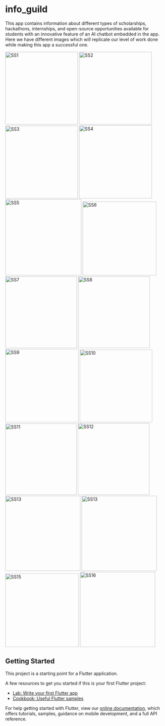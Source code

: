 # info_guild

This app contains information about different types of scholarships, hackathons, internships, and open-source opportunities available for students with an innovative feature of an AI chatbot embedded in the app.
Here we have different images which will replicate our level of work done while making this app a successful one.

<img width="230" alt="SS1" src="https://user-images.githubusercontent.com/112580594/217589005-61502967-e9e5-4462-bbdf-e0dfa9c10196.png">
<img width="230" alt="SS2" src="https://user-images.githubusercontent.com/112580594/217589126-c425f024-225a-42e9-b8b9-ab58e53be007.png">
<img width="230" alt="SS3" src="https://user-images.githubusercontent.com/112580594/217589173-ce0ab79a-9b56-42e3-869e-79a5f01aa293.png">
<img width="231" alt="SS4" src="https://user-images.githubusercontent.com/112580594/217589200-1c811c98-ca5e-4ff0-b193-49ad81d6e53e.png">
<img width="241" alt="SS5" src="https://user-images.githubusercontent.com/112580594/217589220-d6446e83-fba4-40da-be14-991be4a405a1.png">
<img width="234" alt="SS6" src="https://user-images.githubusercontent.com/112580594/217589281-34e049b0-fe7c-458b-9259-db8c01f54c05.png">
<img width="227" alt="SS7" src="https://user-images.githubusercontent.com/112580594/217589354-62f6190d-f26d-41bf-a725-77b1b877231d.png">
<img width="227" alt="SS8" src="https://user-images.githubusercontent.com/112580594/217589389-8d4a0446-51bc-4578-a7f6-90fb4d9e4473.png">
<img width="232" alt="SS9" src="https://user-images.githubusercontent.com/112580594/217589407-34e52630-1e95-4ab8-b7d4-03411b362be2.png">
<img width="230" alt="SS10" src="https://user-images.githubusercontent.com/112580594/217589439-8e072a24-a98d-4da9-89bf-401002c4f1ba.png">
<img width="226" alt="SS11" src="https://user-images.githubusercontent.com/112580594/217589466-d4326a37-ca27-4c5a-9434-11ccafd83b39.png">
<img width="227" alt="SS12" src="https://user-images.githubusercontent.com/112580594/217589519-42c6e4ea-eaf1-4e5f-8882-617586033897.png">
<img width="238" alt="SS13" src="https://user-images.githubusercontent.com/112580594/217589584-861c6450-0a9c-42b2-a4f6-f8c92e7e995b.png">
<img width="238" alt="SS13" src="https://user-images.githubusercontent.com/112580594/217589606-3dc9593d-43e5-4c4b-8e54-908ef207d4e0.png">
<img width="233" alt="SS15" src="https://user-images.githubusercontent.com/112580594/217589796-69415115-9346-4c3e-a013-fbb2860fef52.png">
<img width="238" alt="SS16" src="https://user-images.githubusercontent.com/112580594/217589819-5f44cce6-3440-4435-b25b-a18b812a749c.png">


## Getting Started

This project is a starting point for a Flutter application.

A few resources to get you started if this is your first Flutter project:

- [Lab: Write your first Flutter app](https://flutter.dev/docs/get-started/codelab)
- [Cookbook: Useful Flutter samples](https://flutter.dev/docs/cookbook)

For help getting started with Flutter, view our
[online documentation](https://flutter.dev/docs), which offers tutorials,
samples, guidance on mobile development, and a full API reference.
